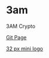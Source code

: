 # 3am
3AM Crypto

  [Git Page](https://julio899payco.github.io/3am/)
    

  [32 px mini logo](https://julio899payco.github.io/3am/public/img/3am_32x32.png)

